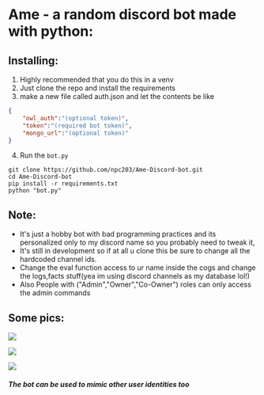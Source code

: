 # Ame - a random discord bot made with python: 
## Installing:

1. Highly recommended that you do this in a venv
2. Just clone the repo and install the requirements
3. make a new file called auth.json and let the contents be like
```json
{
    "owl_auth":"(optional token)",
    "token":"(required bot token)",
    "mongo_url":"(optional token)"
}
```
4. Run the `bot.py` 

```shell
git clone https://github.com/npc203/Ame-Discord-bot.git
cd Ame-Discord-bot
pip install -r requirements.txt
python "bot.py"
```

## Note:
- It's just a hobby bot with bad programming practices and its personalized only to my discord name so you probably need to tweak it,
- It's still in development so if at all u clone this be sure to change all the hardcoded channel ids.
- Change the eval function access to ur name inside the cogs and change the logs,facts stuff(yea im using discord channels as my database lol!)
- Also People with ("Admin","Owner","Co-Owner") roles can only access the admin commands
## Some pics:

![](https://i.imgur.com/grxLMzE.png)

![](https://i.imgur.com/ief6Pbw.png)

![](https://i.imgur.com/NJ1PRcv.png)

#### *The bot can be used to mimic other user identities too*

